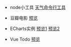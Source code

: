 * node小工具
[天气命令行工具](https://www.npmjs.com/package/demo5-weather)

* 豆瓣电影
[预览](https://guidetheorient.github.io/topfilms/src/)

* ECharts实例
[预览1](https://guidetheorient.github.io/other/singlepage/)
[预览2](https://guidetheorient.github.io/other/fullpage/)  

* Vue Todo
[预览](https://guidetheorient.github.io/Vue-todo/)